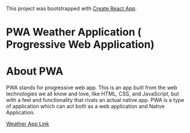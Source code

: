 This project was bootstrapped with [Create React App](https://github.com/facebook/create-react-app).

# PWA Weather Application ( Progressive Web Application)


# About PWA 

PWA stands for progressive web app. This is an app built from the web technologies we all know and love, like HTML, CSS, and JavaScript, but with a feel and functionality that rivals an actual native app. PWA is a type of application which can act both as a web application and Native Application.


[Weather App Link](pwa-weatherapp-hitesh.netlify.app)

